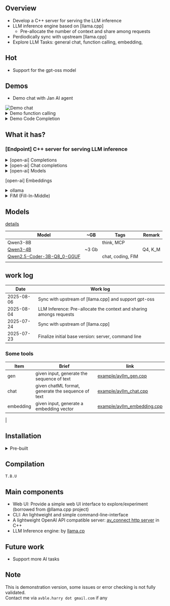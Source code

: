 ## Overview
- Develop a C++ server for serving the LLM inference
- LLM inference engine based on [llama.cpp]
  - Pre-allocate the number of context and share among requests
- Perdiodically sync with upstream [llama.cpp]
- Explore LLM Tasks: general chat, function calling, embedding, 

## Hot
- Support for the gpt-oss model

## Demos
* Demo chat with Jan AI agent
<img src="docs/images/01_chat_jan_ai.gif" alt="Demo chat" width="400" />
<details>
<summary>
Demo function calling
 </summary>
<img src="docs/images/01_function_call.gif" alt="Demo function call" width="400" />
 </details>

 <details>
 <summary>
Demo Code Completion
</summary>  
<img src="docs/images/02_code_completion.gif" alt="Demo code completion" width="400" />
</details>

## What it has?
### [Endpoint] C++ server for serving LLM inference
<details>
 <summary>
[open-ai] Completions
  </summary>
 
   - [x] Default
   - [x] stream
</details>
<details>
 <summary>
[open-ai] Chat completions
  </summary>
 
   - [x] Default
   - [x] stream
   - [ ] Image input
   - [x] function
   - [ ] Logbrobs
</details>
<details>
 <summary>
[open-ai] Models 
  </summary>
 
   - [x] list models  
   - [x] retrieve model 
   - [ ] delete a model
</details>

[open-ai] Embeddings 

<details>
 <summary>
ollama 
  </summary>
 
   - [x] /api/tags
   - [x] /api/show  
   - [x] /api/chat 
   - [ ] /api/generate
</details>

<details>
 <summary> FIM (Fill-In-Middle) </summary>
 
- [x] File-level 
- [ ] Rep-level
 </details>
 

## Models
[details](docs/model.md)

| Model                                                                                             | ~GB   | Tags          | Remark  |
|---------------------------------------------------------------------------------------------------|-------|---------------|---------|
| Qwen3-8B                                                                                          |       | think, MCP    |         |
| [Qwen3-4B](https://huggingface.co/Qwen/Qwen3-4B-GGUF)                                             | ~3 Gb |               | Q4, K_M |
| [Qwen2.5-Coder-3B-Q8_0-GGUF](https://huggingface.co/ggml-org/Qwen2.5-Coder-3B-Instruct-Q8_0-GGUF) |       | chat, coding, FIM   |         |
|                                                                                                   |       |               |         |

## work log 
| Date       | Work log                                                                 |
|------------|--------------------------------------------------------------------------|
| 2025-08-06 | Sync with upstream of [llama.cpp] and support gpt-oss                    |
| 2025-08-04 | LLM Inference: Pre-allocate the context and sharing amongs requests       |
| 2025-07-24 | Sync with upstream of [llama.cpp]                    |
| 2025-07-23 | Finalize initial base version: server, command line    |


### Some tools 
|Item                 |Brief                                              |link                           |
|-------------------- |-------------------------------------------------- |------------------------------ |
|gen                  |given input, generate the sequence of text         |[example/avllm_gen.cpp](example/avllm_gen.cpp) |
|chat                 |given chatML format, generate the sequence of text |[example/avllm_chat.cpp](example/avllm_chat.cpp) |
|embedding            |given input, generate a embedding vector           |[example/avllm_embedding.cpp](example/avllm_embedding.cpp) |
| 


## Installation
<details>
<summary> Pre-built </summary>
# Pre-built 

 | OS      | Download link |
 |---------|---------------|
 | macOS   | T.B.U         |
 | Windows | T.B.U         |
 | Linux   | T.B.U         |


### GPU based package 
To take avantage of GPU's memory and computation.
Support various GPU's library/platform.

 | OS      | CUDA | VULKAN | SYCL |
 |---------|------|--------|------|
 | Windows |      |        |      |
 | Linux   |      |        |      |
 | macOS   | x    | x      | x    |

</details>

## Compilation

``` shell
T.B.U
```

## Main components
- Web UI: Provide a simple web UI interface to explore/experiment (borrowed from @llama.cpp project)
- CLI: An lightweight and simple command-line-interface
- A lightweight OpenAI API compatible server: [av_connect http server](https://github.com/avble/av_connect.git) in C++
- LLM Inference engine: by [llama.cp](https://github.com/ggerganov/llama.cpp.git)

## Future work
- Support more AI tasks
  
## Note
This is demonstration version, some issues or error checking is not fully validated.
<br>
Contact me via `avble.harry dot gmail.com` if any
